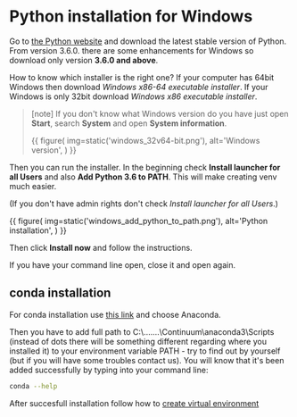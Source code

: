 # Python installation for Windows 

Go to [the Python website](https://www.python.org/downloads/) and 
download the latest stable version of Python. From version 3.6.0.
there are some enhancements for Windows so download only version
 **3.6.0 and above**.

How to know which installer is the right one?
If your computer has 64bit Windows then download *Windows x86-64 executable installer*.
If your Windows is only 32bit download *Windows x86 executable installer*.


> [note]
> If you don't know what Windows version do you have just open **Start**, 
> search **System** and open **System information**.
>
> {{ figure(
    img=static('windows_32v64-bit.png'),
    alt='Windows version',
) }}

Then you can run the installer.
In the beginning check **Install launcher for all Users**
and also **Add Python 3.6 to PATH**.
This will make creating venv much easier.

(If you don't have admin rights don't check *Install launcher for all Users*.)

{{ figure(
    img=static('windows_add_python_to_path.png'),
    alt='Python installation',
) }}

Then click **Install now** and follow the instructions.

If you have your command line open, close it and open again.

## conda installation

For conda installation use [this link](https://docs.conda.io/projects/conda/en/latest/user-guide/install/windows.html) and choose Anaconda.

Then you have to add full path to C:\\.......\Continuum\anaconda3\Scripts (instead of
dots there will be something different regarding where you installed it) to your 
environment variable PATH - try to find out by yourself (but if you will have some 
troubles contact us). You will know that it's been added successfully by typing into 
your command line:

```bash
conda --help
``` 

After succesfull installation follow how to [create virtual environment](https://conda.io/docs/user-guide/tasks/manage-environments.html)

